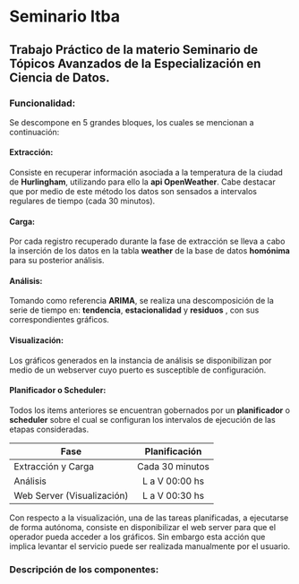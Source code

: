 # Seminario Itba

## Trabajo Práctico de la materio Seminario de Tópicos Avanzados de la Especialización en Ciencia de Datos.


### Funcionalidad:


Se descompone en 5 grandes bloques, los cuales se mencionan a continuación:

#### Extracción: 
                
Consiste en  recuperar información asociada a la temperatura de la ciudad de **Hurlingham**, utilizando para ello la **api OpenWeather**. Cabe destacar que por medio de este método los datos son sensados a intervalos regulares de tiempo (cada 30 minutos).

#### Carga:

Por cada registro recuperado durante la fase de extracción se lleva a cabo la inserción de los datos en la tabla **weather** de la base de datos **homónima** para su posterior análisis. 

#### Análisis:

Tomando como referencia **ARIMA**, se realiza una descomposición de la serie de tiempo en: **tendencia**, **estacionalidad** y **residuos** , con sus 
correspondientes gráficos. 

#### Visualización:

Los gráficos generados en la instancia de análisis se disponibilizan por medio de un webserver cuyo 
puerto es susceptible de configuración.

#### Planificador o Scheduler:

Todos los items anteriores se encuentran gobernados por un **planificador** o **scheduler** sobre el cual se configuran los intervalos de ejecución de las etapas consideradas. 

| Fase                      | Planificación  |          
| --------------------------|:--------------:|
| Extracción y Carga        | Cada 30 minutos|       
| Análisis                  | L a V 00:00 hs |       
| Web Server (Visualización)| L a V 00:30 hs |       

Con respecto a la visualización, una de las tareas planificadas, a ejecutarse de forma autónoma, consiste en disponibilizar el web server para que el operador pueda acceder a los gráficos. Sin embargo esta acción que implica levantar el servicio puede ser realizada manualmente por el usuario. 

### Descripción de los componentes:


